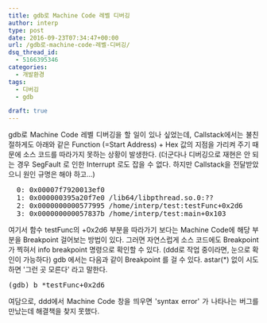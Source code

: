 ```yaml
---
title: gdb로 Machine Code 레벨 디버깅
author: interp
type: post
date: 2016-09-23T07:34:47+00:00
url: /gdb로-machine-code-레벨-디버깅/
dsq_thread_id:
  - 5166395346
categories:
  - 개발환경
tags:
  - 디버깅
  - gdb

draft: true
---
```

<p style="text-align: justify;">
  gdb로 Machine Code 레벨 디버깅을 할 일이 있나 싶었는데, Callstack에서는 불친절하게도 아래와 같은 Function (=Start Address) + Hex 값의 지점을 가리켜 주기 때문에 소스 코드를 따라가지 못하는 상황이 발생한다. (더군다나 디버깅으로 재현은 안 되는 경우 SegFault 로 인한 Interrupt 로도 잡을 수 없다. 하지만 Callstack을 전달받았으니 원인 규명은 해야 하고&#8230;)
</p>

<pre class="brush: plain; title: ; notranslate" title="">  0: 0x00007f7920013ef0
  1: 0x000000395a20f7e0 /lib64/libpthread.so.0:??
  2: 0x0000000000577995 /home/interp/test:testFunc+0x2d6
  3: 0x000000000057837b /home/interp/test:main+0x103
</pre>

<p style="text-align: justify;">
  여기서 함수 testFunc의 +0x2d6 부분을 따라가기 보다는 Machine Code에 해당 부분을 Breakpoint 걸어보는 방법이 있다. 그러면 자연스럽게 소스 코드에도 Breakpoint 가 찍혀서 info breakpoint 명령으로 확인할 수 있다. (ddd로 작업 중이라면, 눈으로 확인이 가능하다) gdb 에서는 다음과 같이 Breakpoint 를 걸 수 있다. astar(*) 없이 시도하면 '그런 곳 모른다' 라고 말한다.
</p>

<pre class="brush: plain; title: ; notranslate" title="">(gdb) b *testFunc+0x2d6
</pre>

<p style="text-align: justify;">
  여담으로, ddd에서 Machine Code 창을 띄우면 'syntax error' 가 나타나는 버그를 만났는데 해결책을 찾지 못했다.
</p>
